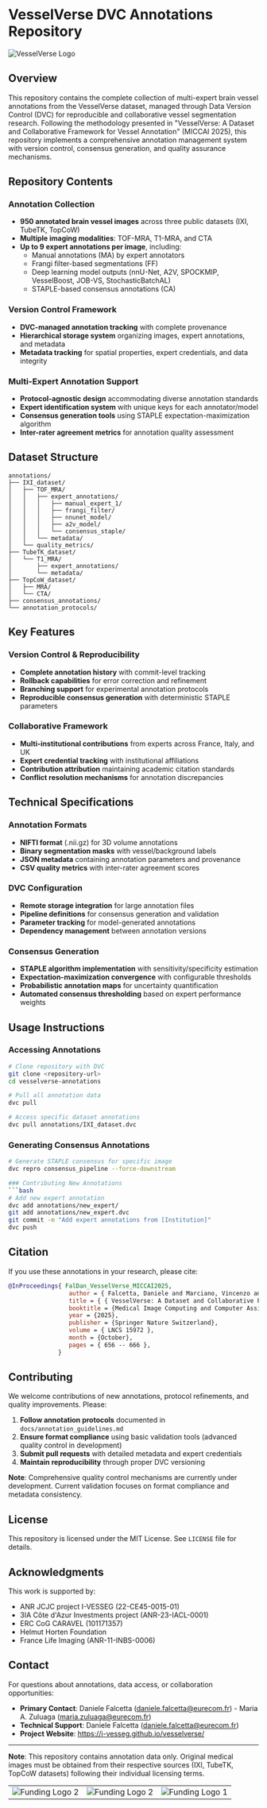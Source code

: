 # VesselVerse DVC Annotations Repository

<img src="logos/logo_home.png" alt="VesselVerse Logo" align="center"/>

## Overview

This repository contains the complete collection of multi-expert brain vessel annotations from the VesselVerse dataset, managed through Data Version Control (DVC) for reproducible and collaborative vessel segmentation research. Following the methodology presented in "VesselVerse: A Dataset and Collaborative Framework for Vessel Annotation" (MICCAI 2025), this repository implements a comprehensive annotation management system with version control, consensus generation, and quality assurance mechanisms.

## Repository Contents

### Annotation Collection
- **950 annotated brain vessel images** across three public datasets (IXI, TubeTK, TopCoW)
- **Multiple imaging modalities**: TOF-MRA, T1-MRA, and CTA
- **Up to 9 expert annotations per image**, including:
  - Manual annotations (MA) by expert annotators
  - Frangi filter-based segmentations (FF)
  - Deep learning model outputs (nnU-Net, A2V, SPOCKMIP, VesselBoost, JOB-VS, StochasticBatchAL)
  - STAPLE-based consensus annotations (CA)

### Version Control Framework
- **DVC-managed annotation tracking** with complete provenance
- **Hierarchical storage system** organizing images, expert annotations, and metadata
- **Metadata tracking** for spatial properties, expert credentials, and data integrity

### Multi-Expert Annotation Support
- **Protocol-agnostic design** accommodating diverse annotation standards
- **Expert identification system** with unique keys for each annotator/model
- **Consensus generation tools** using STAPLE expectation-maximization algorithm
- **Inter-rater agreement metrics** for annotation quality assessment

## Dataset Structure

```
annotations/
├── IXI_dataset/
│   ├── TOF_MRA/
│   │   ├── expert_annotations/
│   │   │   ├── manual_expert_1/
│   │   │   ├── frangi_filter/
│   │   │   ├── nnunet_model/
│   │   │   ├── a2v_model/
│   │   │   └── consensus_staple/
│   │   └── metadata/
│   └── quality_metrics/
├── TubeTK_dataset/
│   └── T1_MRA/
│       ├── expert_annotations/
│       └── metadata/
├── TopCoW_dataset/
│   ├── MRA/
│   └── CTA/
├── consensus_annotations/
└── annotation_protocols/
```

## Key Features

### Version Control & Reproducibility
- **Complete annotation history** with commit-level tracking
- **Rollback capabilities** for error correction and refinement
- **Branching support** for experimental annotation protocols
- **Reproducible consensus generation** with deterministic STAPLE parameters

### Collaborative Framework
- **Multi-institutional contributions** from experts across France, Italy, and UK
- **Expert credential tracking** with institutional affiliations
- **Contribution attribution** maintaining academic citation standards
- **Conflict resolution mechanisms** for annotation discrepancies

## Technical Specifications

### Annotation Formats
- **NIFTI format** (.nii.gz) for 3D volume annotations
- **Binary segmentation masks** with vessel/background labels
- **JSON metadata** containing annotation parameters and provenance
- **CSV quality metrics** with inter-rater agreement scores

### DVC Configuration
- **Remote storage integration** for large annotation files
- **Pipeline definitions** for consensus generation and validation
- **Parameter tracking** for model-generated annotations
- **Dependency management** between annotation versions

### Consensus Generation
- **STAPLE algorithm implementation** with sensitivity/specificity estimation
- **Expectation-maximization convergence** with configurable thresholds
- **Probabilistic annotation maps** for uncertainty quantification
- **Automated consensus thresholding** based on expert performance weights

## Usage Instructions

### Accessing Annotations
```bash
# Clone repository with DVC
git clone <repository-url>
cd vesselverse-annotations

# Pull all annotation data
dvc pull

# Access specific dataset annotations
dvc pull annotations/IXI_dataset.dvc
```

### Generating Consensus Annotations
```bash
# Generate STAPLE consensus for specific image
dvc repro consensus_pipeline --force-downstream

### Contributing New Annotations
```bash
# Add new expert annotation
dvc add annotations/new_expert/
git add annotations/new_expert.dvc
git commit -m "Add expert annotations from [Institution]"
dvc push
```

## Citation

If you use these annotations in your research, please cite:

```bibtex
@InProceedings{ FalDan_VesselVerse_MICCAI2025,
                 author = { Falcetta, Daniele and Marciano, Vincenzo and Yang, Kaiyuan and Cleary, Jon and Legris, Loïc and Rizzaro, Massimiliano Domenico and Pitsiorlas, Ioannis and Chaptoukaev, Hava and Lemasson, Benjamin and Menze, Bjoern and Zuluaga, Maria A. },
                 title = { { VesselVerse: A Dataset and Collaborative Framework for Vessel Annotation } }, 
                 booktitle = {Medical Image Computing and Computer Assisted Intervention -- MICCAI 2025},
                 year = {2025},
                 publisher = {Springer Nature Switzerland},
                 volume = { LNCS 15972 },
                 month = {October},
                 pages = { 656 -- 666 },
              }
```

## Contributing

We welcome contributions of new annotations, protocol refinements, and quality improvements. Please:
1. **Follow annotation protocols** documented in `docs/annotation_guidelines.md`
2. **Ensure format compliance** using basic validation tools (advanced quality control in development)
3. **Submit pull requests** with detailed metadata and expert credentials
4. **Maintain reproducibility** through proper DVC versioning

**Note**: Comprehensive quality control mechanisms are currently under development. Current validation focuses on format compliance and metadata consistency.

## License

This repository is licensed under the MIT License. See `LICENSE` file for details.

## Acknowledgments

This work is supported by:
- ANR JCJC project I-VESSEG (22-CE45-0015-01)
- 3IA Côte d'Azur Investments project (ANR-23-IACL-0001)
- ERC CoG CARAVEL (101171357)
- Helmut Horten Foundation
- France Life Imaging (ANR-11-INBS-0006)

## Contact

For questions about annotations, data access, or collaboration opportunities:
- **Primary Contact**: Daniele Falcetta (daniele.falcetta@eurecom.fr) - Maria A. Zuluaga (maria.zuluaga@eurecom.fr)
- **Technical Support**: Daniele Falcetta (daniele.falcetta@eurecom.fr)
- **Project Website**: https://i-vesseg.github.io/vesselverse/

---

**Note**: This repository contains annotation data only. Original medical images must be obtained from their respective sources (IXI, TubeTK, TopCoW datasets) following their individual licensing terms.

<table align="center">
  <tr>
      <td>
      <img src="logos/EURECOM_logo.png" alt="Funding Logo 2"/>
    </td>
    <td>
      <img src="logos/funding_2.png" alt="Funding Logo 2"/>
    </td>
        <td>
      <img src="logos/funding_1.jpg" alt="Funding Logo 1"/>
    </td>
  </tr>
</table>